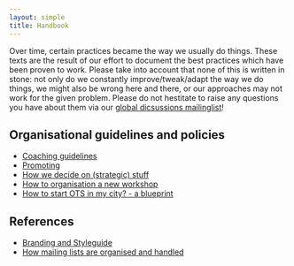 ```yaml
---
layout: simple
title: Handbook
---
```


Over time, certain practices became the way we usually do things. These texts are the result of our effort to document the best practices which have been proven to work. Please take into account that none of this is written in stone: not only do we constantly improve/tweak/adapt the way we do things, we might also be wrong here and there, or our approaches may not work for the given problem. Please do not hestitate to raise any questions you have about them via our [global dicsussions mailinglist](https://groups.google.com/a/opentechschool.org/forum/?fromgroups#!forum/discuss.global)!

## Organisational guidelines and policies
 * [Coaching guidelines](http://opentechschool.github.com/slides/presentations/coaching/)
 * [Promoting](/guidelines/promotion.html)
 * [How we decide on (strategic) stuff]()
 * [How to organisation a new workshop](/guidelines/new_workshop.html)
 * [How to start OTS in my city? - a blueprint](/guidelines/city-blueprint.html)
 
## References
 * [Branding and Styleguide](/guidelines/styles.html)
 * [How mailing lists are organised and handled](/guidelines/mailinglists.html)